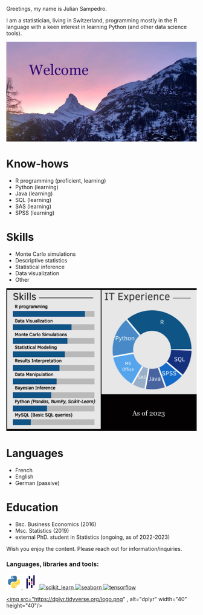 Greetings, my name is Julian Sampedro.

I am a statistician, living in Switzerland, programming mostly in the R language with a keen interest in learning Python (and other data science tools).

![welcome](/assets/welcome.jpg)

# Know-hows

 - R programming (proficient, learning)
 - Python (learning)
 - Java (learning)
 - SQL (learning)
 - SAS (learning)
 - SPSS (learning)

# Skills

- Monte Carlo simulations
- Descriptive statistics
- Statistical inference
- Data visualization
- Other

![knowhows](/assets/knowhows.jpg)


# Languages

- French
- English
- German (passive)

# Education

- Bsc. Business Economics (2016)
- Msc. Statistics (2019)
- external PhD. student in Statistics (ongoing, as of 2022-2023)

Wish you enjoy the content.
Please reach out for information/inquiries.


<h3 align="left">Languages, libraries and tools:</h3><p align="left"> <a href="https://www.gnu.org/software/bash/" target="_blank" rel="noreferrer"> 
  <img src="https://raw.githubusercontent.com/devicons/devicon/master/icons/python/python-original.svg" alt="python" width="40" height="40"/>  <img src="https://raw.githubusercontent.com/devicons/devicon/2ae2a900d2f041da66e950e4d48052658d850630/icons/pandas/pandas-original.svg" alt="pandas" width="40" height="40"/> </a> <a href="https://www.python.org" target="_blank" rel="noreferrer"> <img src="https://upload.wikimedia.org/wikipedia/commons/0/05/Scikit_learn_logo_small.svg" alt="scikit_learn" width="40" height="40"/> </a> <a href="https://seaborn.pydata.org/" target="_blank" rel="noreferrer"> <img src="https://seaborn.pydata.org/_images/logo-mark-lightbg.svg" alt="seaborn" width="40" height="40"/> </a> <a href="https://www.tensorflow.org" target="_blank" rel="noreferrer"> <img src="https://www.vectorlogo.zone/logos/tensorflow/tensorflow-icon.svg" alt="tensorflow" width="40" height="40"/> </a> </p>
  
  
  <a href="https://dplyr.tidyverse.org/" target="_blank" rel="noreferrer"> <img src="https://dplyr.tidyverse.org/logo.png" , alt="dplyr" width="40" height="40"/> 
